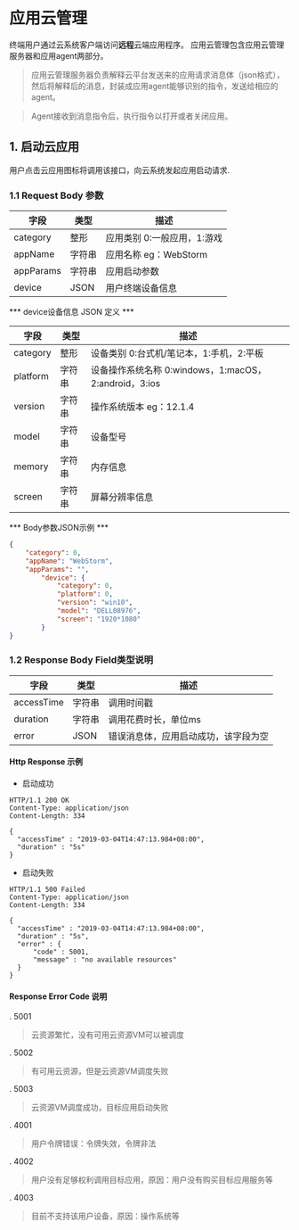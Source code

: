 # 应用云管理

终端用户通过云系统客户端访问**远程**云端应用程序。
应用云管理包含应用云管理服务器和应用agent两部分。
>应用云管理服务器负责解释云平台发送来的应用请求消息体（json格式），
>然后将解释后的消息，封装成应用agent能够识别的指令，发送给相应的agent。

>Agent接收到消息指令后，执行指令以打开或者关闭应用。

## 1. 启动云应用

用户点击云应用图标将调用该接口，向云系统发起应用启动请求.

### 1.1 Request Body 参数
|       字段  	|	类型     |       描述  				|
|---------------|-----------|---------------------------|
|category		|	整形 	| 应用类别 0:一般应用，1:游戏 	|
|appName		|	字符串	| 应用名称 eg：WebStorm 		|
|appParams		|	字符串	| 应用启动参数			 	|				|
|device			|	JSON	| 用户终端设备信息				|


*** device设备信息 JSON 定义 ***

|       字段  	|	类型     |       描述  				|
|---------------|-----------|---------------------------|
|category		|	整形 	| 设备类别 0:台式机/笔记本，1:手机，2:平板	|
|platform		|	字符串	| 设备操作系统名称 0:windows，1:macOS， 2:android，3:ios 		|
|version		|	字符串	| 操作系统版本 eg：12.1.4			 	|
|model		|	字符串	| 设备型号					|
|memory			|	字符串	| 内存信息				|
|screen			|	字符串	| 屏幕分辨率信息				|	


*** Body参数JSON示例 ***
```json
{
	"category": 0,
	"appName": "WebStorm",
	"appParams": "",
    	"device": {
        	"category": 0,
        	"platform": 0,
        	"version": "win10",
        	"model": "DELL08976",
        	"screen": "1920*1080"
    	}
}
```
### 1.2 Response Body Field类型说明
|    字段  	|	类型		|       描述  				
|-----------|-----------|-------------------------------------------------
|accessTime	|	字符串	| 调用时间戳	
|duration	|	字符串	| 调用花费时长，单位ms	
|error	|	JSON	| 错误消息体，应用启动成功，该字段为空		 	

#### Http Response 示例
- 启动成功
```http
HTTP/1.1 200 OK
Content-Type: application/json
Content-Length: 334

{
  "accessTime" : "2019-03-04T14:47:13.984+08:00",
  "duration" : "5s"
}
```
- 启动失败
```http
HTTP/1.1 500 Failed
Content-Type: application/json
Content-Length: 334

{
  "accessTime" : "2019-03-04T14:47:13.984+08:00",
  "duration" : "5s",
  "error" : {
	  "code" : 5001,
	  "message" : "no available resources"
  }
}
```
#### Response Error Code 说明
. 5001
> 云资源繁忙，没有可用云资源VM可以被调度

. 5002
> 有可用云资源，但是云资源VM调度失败

. 5003
> 云资源VM调度成功，目标应用启动失败

. 4001
> 用户令牌错误：令牌失效，令牌非法

. 4002
> 用户没有足够权利调用目标应用，原因：用户没有购买目标应用服务等

. 4003
> 目前不支持该用户设备，原因：操作系统等
